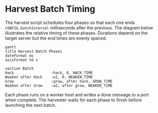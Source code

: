 # Harvest Batch Timing

The harvest script schedules four phases so that each one ends `CONFIG.batchInterval` milliseconds after the previous.  The diagram below illustrates the relative timing of these phases.  Durations depend on the target server but the end times are evenly spaced.

```mermaid
gantt
title Harvest Batch Phases
dateFormat ms
axisFormat %S s

section Batch
Hack                 :hack, 0, HACK_TIME
Weaken after Hack    :w1, 0, WEAKEN_TIME
Grow                 :grow, after hack, GROW_TIME
Weaken after Grow    :w2, after grow, WEAKEN_TIME
```

Each phase runs on a worker host and writes a done message to a port when complete.  The harvester waits for each phase to finish before launching the next batch.
